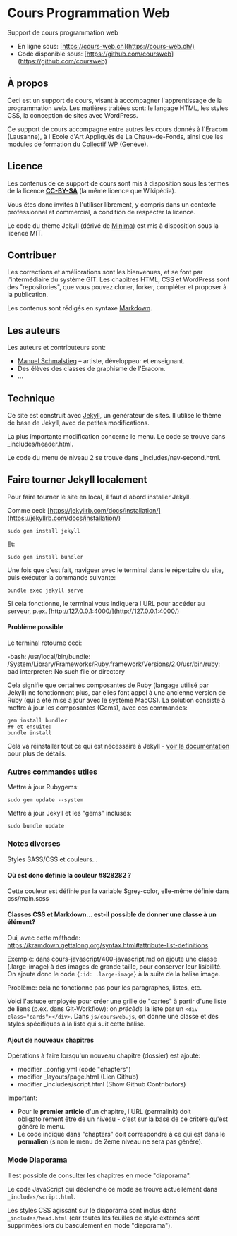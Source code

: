 # Cours Programmation Web

Support de cours programmation web

- En ligne sous: [https://cours-web.ch](https://cours-web.ch/)
- Code disponible sous: [https://github.com/coursweb](https://github.com/coursweb)

## À propos

Ceci est un support de cours, visant à accompagner l'apprentissage de la programmation web. Les matières traitées sont: le langage HTML, les styles CSS, la conception de sites avec WordPress.

Ce support de cours accompagne entre autres les cours donnés à l'Eracom (Lausanne), à l'Ecole d'Art Appliqués de La Chaux-de-Fonds, ainsi que les modules de formation du [Collectif WP](http://collectifwp.ch) (Genève).

## Licence

Les contenus de ce support de cours sont mis à disposition sous les termes de la licence **[CC-BY-SA](https://creativecommons.org/licenses/by/4.0/)** (la même licence que Wikipédia).

Vous êtes donc invités à l'utiliser librement, y compris dans un contexte professionnel et commercial, à condition de respecter la licence.

Le code du thème Jekyll (dérivé de [Minima](https://github.com/jekyll/minima)) est mis à disposition sous la licence MIT.

## Contribuer

Les corrections et améliorations sont les bienvenues, et se font par l'intermédiaire du système GIT. Les chapitres HTML, CSS et WordPress sont des "repositories", que vous pouvez cloner, forker, compléter et proposer à la publication.

Les contenus sont rédigés en syntaxe [Markdown](https://cours-web.ch/wp/texte-formatage#rdiger-en-markdown).

## Les auteurs

Les auteurs et contributeurs sont:

* [Manuel Schmalstieg](https://github.com/ms-studio) – artiste, développeur et enseignant.
* Des élèves des classes de graphisme de l'Eracom.
* ...

## Technique

Ce site est construit avec [Jekyll](http://jekyllrb.com/), un générateur de sites. Il utilise le thème de base de Jekyll, avec de petites modifications.

La plus importante modification concerne le menu. Le code se trouve dans _includes/header.html.

Le code du menu de niveau 2 se trouve dans _includes/nav-second.html.

## Faire tourner Jekyll localement

Pour faire tourner le site en local, il faut d'abord installer Jekyll.

Comme ceci: [https://jekyllrb.com/docs/installation/](https://jekyllrb.com/docs/installation/)

```
sudo gem install jekyll
```

Et: 

```
sudo gem install bundler
```

Une fois que c'est fait, naviguer avec le terminal dans le répertoire du site, puis exécuter la commande suivante:

```
bundle exec jekyll serve
```

Si cela fonctionne, le terminal vous indiquera l'URL pour accéder au serveur, p.ex. [http://127.0.0.1:4000/](http://127.0.0.1:4000/)

#### Problème possible

Le terminal retourne ceci:

-bash: /usr/local/bin/bundle: /System/Library/Frameworks/Ruby.framework/Versions/2.0/usr/bin/ruby: bad interpreter: No such file or directory

Cela signifie que certaines composantes de Ruby (langage utilisé par Jekyll) ne fonctionnent plus, car elles font appel à une ancienne version de Ruby (qui a été mise à jour avec le système MacOS). La solution consiste à mettre à jour les composantes (Gems), avec ces commandes:

```
gem install bundler
## et ensuite:
bundle install
```

Cela va réinstaller tout ce qui est nécessaire à Jekyll - [voir la documentation](https://help.github.com/articles/setting-up-your-github-pages-site-locally-with-jekyll/) pour plus de détails. 

### Autres commandes utiles

Mettre à jour Rubygems: 

```
sudo gem update --system
```

Mettre à jour Jekyll et les "gems" incluses:

```
sudo bundle update
```

### Notes diverses

Styles SASS/CSS et couleurs... 

#### Où est donc définie la couleur #828282 ?

Cette couleur est définie par la variable $grey-color, elle-même définie dans css/main.scss

#### Classes CSS et Markdown... est-il possible de donner une classe à un élément?

Oui, avec cette méthode: https://kramdown.gettalong.org/syntax.html#attribute-list-definitions

Exemple: dans cours-javascript/400-javascript.md on ajoute une classe (.large-image) à des images de grande taille, pour conserver leur lisibilité. On ajoute donc le code `{:id: .large-image}` à la suite de la balise image.

Problème: cela ne fonctionne pas pour les paragraphes, listes, etc.

Voici l'astuce employée pour créer une grille de "cartes" à partir d'une liste de liens (p.ex. dans Git-Workflow): on *précède* la liste par un `<div class="cards"></div>`. Dans `js/coursweb.js`, on donne une classe et des styles spécifiques à la liste qui suit cette balise.

#### Ajout de nouveaux chapitres

Opérations à faire lorsqu'un nouveau chapitre (dossier) est ajouté:

* modifier _config.yml (code "chapters")
* modifier _layouts/page.html (Lien Github)
* modifier _includes/script.html (Show Github Contributors)

Important: 

* Pour le **premier article** d'un chapitre, l'URL (permalink) doit obligatoirement être de un niveau - c'est sur la base de ce critère qu'est généré le menu.
* Le code indiqué dans "chapters" doit correspondre à ce qui est dans le **permalien** (sinon le menu de 2ème niveau ne sera pas généré).

### Mode Diaporama

Il est possible de consulter les chapitres en mode "diaporama". 

Le code JavaScript qui déclenche ce mode se trouve actuellement dans `_includes/script.html`.

Les styles CSS agissant sur le diaporama sont inclus dans `_includes/head.html` (car toutes les feuilles de style externes sont supprimées lors du basculement en mode "diaporama").
